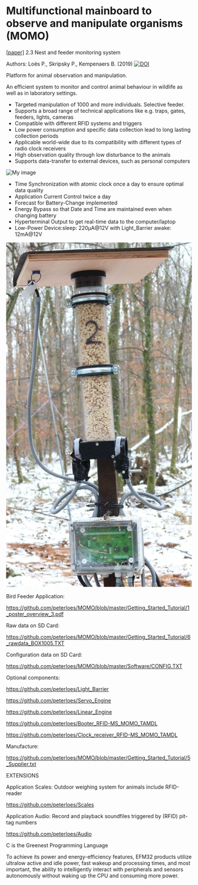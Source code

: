 ﻿# Multifunctional mainboard to observe and manipulate organisms (MOMO)
[\[paper\]](https://besjournals.onlinelibrary.wiley.com/doi/full/10.1111/1365-2656.13160) 2.3 Nest and feeder monitoring system

Authors: Loës P., Skripsky P., Kempenaers B. (2019) [![DOI](https://zenodo.org/badge/210341799.svg)](https://zenodo.org/badge/latestdoi/210341799)

Platform for animal observation and manipulation. 

An efficient system to monitor and control animal behaviour in wildlife
as well as in laboratory settings.

- Targeted manipulation of 1000 and more individuals. Selective feeder.
- Supports a broad range of technical applications like e.g. traps, gates, feeders, lights, cameras
-	Compatible with different RFID systems and triggers
-	Low power consumption and specific data collection lead to long lasting collection periods
-	Applicable world-wide due to its compatibility with different types of radio clock receivers 
-	High observation quality through low disturbance to the animals
- Supports data-transfer to external devices, such as personal computers

![My image](https://github.com/peterloes/MOMO/blob/master/Getting_Started_Tutorial/2_Electronic_board.jpg)

- Time Synchronization with atomic clock once a day to ensure optimal data quality
- Application Current Control twice a day
- Forecast for Battery-Change implemented
- Energy Bypass so that Date and Time are maintained even when changing battery
- Hyperterminal Output to get real-time data to the computer/laptop
- Low-Power Device:sleep: 220µA@12V with Light_Barrier awake: 12mA@12V


![My image](https://github.com/peterloes/MOMO/blob/master/Getting_Started_Tutorial/1_Feeder.jpg)

Bird Feeder Application:

https://github.com/peterloes/MOMO/blob/master/Getting_Started_Tutorial/1_poster_overview_3.pdf

Raw data on SD Card:

https://github.com/peterloes/MOMO/blob/master/Getting_Started_Tutorial/6_rawdata_BOX1005.TXT

Configuration data on SD Card:

https://github.com/peterloes/MOMO/blob/master/Software/CONFIG.TXT

Optional components: 

https://github.com/peterloes/Light_Barrier

https://github.com/peterloes/Servo_Engine

https://github.com/peterloes/Linear_Engine

https://github.com/peterloes/Booter_RFID-MS_MOMO_TAMDL

https://github.com/peterloes/Clock_receiver_RFID-MS_MOMO_TAMDL

Manufacture:

https://github.com/peterloes/MOMO/blob/master/Getting_Started_Tutorial/5_Supplier.txt

EXTENSIONS

Application Scales: Outdoor weighing system for animals include RFID-reader

https://github.com/peterloes/Scales

Application Audio: Record and playback soundfiles triggered by (RFID) pit-tag numbers

https://github.com/peterloes/Audio



C is the Greenest Programming Language

To achieve its power and energy-efficiency features, EFM32 products utilize ultralow active and idle power,
fast wakeup and processing times, and most important, the ability to intelligently interact with peripherals
and sensors autonomously without waking up the CPU and consuming more power.
